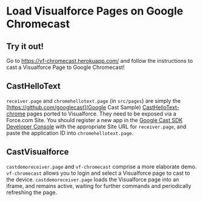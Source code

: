 Load Visualforce Pages on Google Chromecast
===========================================

Try it out!
-----------

Go to https://vf-chromecast.herokuapp.com/ and follow the instructions to cast a Visualforce Page to Google Chromecast!

CastHelloText
-------------

`receiver.page` and `chromehellotext.page` (in `src/pages`) are simply the [https://github.com/googlecast](Google Cast Sample) [CastHelloText-chrome](https://github.com/googlecast/CastHelloText-chrome) pages ported to Visualforce. They need to be exposed via a Force.com Site. You should register a new app in the [Google Cast SDK Developer Console](https://cast.google.com/publish/) with the appropriate Site URL for `receiver.page`, and paste the application ID into `chromehellotext.page`.

CastVisualforce
---------------

`castdemoreceiver.page` and `vf-chromecast` comprise a more elaborate demo. `vf-chromecast` allows you to login and select a Visualforce page to cast to the device. `castdemoreceiver.page` loads the Visualforce page into an iframe, and remains active, waiting for further commands and periodically refreshing the page.